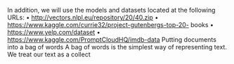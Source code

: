 In addition, we will use the models and datasets located at the following URLs:
• http://vectors.nlpl.eu/repository/20/40.zip
• https://www.kaggle.com/currie32/project-gutenbergs-top-20-
books
• https://www.yelp.com/dataset
• https://www.kaggle.com/PromptCloudHQ/imdb-data
Putting documents into a bag of words
A bag of words is the simplest way of representing text. We treat our text as a collect